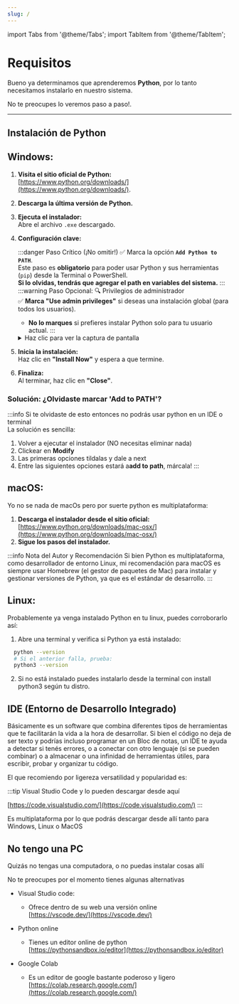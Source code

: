 ```yaml
---
slug: /
---
```


import Tabs from '@theme/Tabs';
import TabItem from '@theme/TabItem';

# Requisitos

Bueno ya determinamos que aprenderemos **Python**, por lo tanto necesitamos instalarlo en nuestro sistema.

No te preocupes lo veremos paso a paso!.

---

## Instalación de Python

<Tabs>
<TabItem value="windows" label="Windows">

## Windows:
1. **Visita el sitio oficial de Python:**  
   [https://www.python.org/downloads/](https://www.python.org/downloads/).
2. **Descarga la última versión de Python.**
3. **Ejecuta el instalador:**  
   Abre el archivo `.exe` descargado.
4. **Configuración clave:**

    :::danger Paso Crítico (¡No omitir!)
    ✅ Marca la opción **`Add Python to PATH`**.  
    Este paso es **obligatorio** para poder usar Python y sus herramientas (`pip`) desde la Terminal o PowerShell.  
    **Si lo olvidas, tendrás que agregar el path en variables del sistema.**
    :::
    :::warning Paso Opcional: 🔍 Privilegios de administrador  
    ✅ **Marca "Use admin privileges"** si deseas una instalación global (para todos los usuarios).  
    - **No lo marques** si prefieres instalar Python solo para tu usuario actual.
    :::

    <details>
    <summary>Haz clic para ver la captura de pantalla</summary>
    <p>
        <img 
        src="/python/img/py-win-add-path.png" 
        alt="Captura de pantalla: Marcar 'Add Python to PATH'" 
        style={{ width: '60%', border: '1px solid #ddd', borderRadius: '5px' }} 
        />
    </p>
    </details>
  
5. **Inicia la instalación:**  
   Haz clic en **"Install Now"** y espera a que termine.
6. **Finaliza:**  
   Al terminar, haz clic en **"Close"**.

### Solución: ¿Olvidaste marcar 'Add to PATH'?
:::info
Si te olvidaste de esto entonces no podrás usar python en un IDE o terminal  
La solución es sencilla:
1. Volver a ejecutar el instalador (NO necesitas eliminar nada)
2. Clickear en **Modify**
3. Las primeras opciones tildalas y dale a next
4. Entre las siguientes opciones estará a**add to path**, márcala!
:::

</TabItem>
<TabItem value="macos" label="macOS">

## macOS:

Yo no se nada de macOs pero por suerte python es multiplataforma:

1. **Descarga el instalador desde el sitio oficial:**  
   [https://www.python.org/downloads/mac-osx/](https://www.python.org/downloads/mac-osx/)
2. **Sigue los pasos del instalador.**

:::info Nota del Autor y Recomendación Si bien Python es multiplataforma, como desarrollador de entorno Linux, mi recomendación para macOS es siempre usar Homebrew (el gestor de paquetes de Mac) para instalar y gestionar versiones de Python, ya que es el estándar de desarrollo. 
:::

</TabItem>

<TabItem value="linux" label="Linux">

## Linux:
Probablemente ya venga instalado Python en tu linux, puedes corroborarlo así:

1. Abre una terminal y verifica si Python ya está instalado:
 ```bash
   python --version
   # Si el anterior falla, prueba:
   python3 --version
```
   
2. Si no está instalado puedes instalarlo desde la terminal con install python3 según tu distro.
</TabItem>
</Tabs>

## IDE (Entorno de Desarrollo Integrado)

Básicamente es un software que combina diferentes tipos de herramientas que te facilitarán la vida a la hora de desarrollar.
Si bien el código no deja de ser texto y podrías incluso programar en un Bloc de notas, un IDE te ayuda a detectar si tenés errores, o a conectar con otro lenguaje (si se pueden combinar) o a almacenar o una infinidad de herramientas útiles, para escribir, probar y organizar tu código.

El que recomiendo por ligereza versatilidad y popularidad es:

:::tip Visual Studio Code y lo pueden descargar desde aquí

[https://code.visualstudio.com/](https://code.visualstudio.com/)
:::

Es multiplataforma por lo que podrás descargar desde allí tanto para Windows, Linux o MacOS

## No tengo una PC

Quizás no tengas una computadora, o no puedas instalar cosas allí

No te preocupes por el momento tienes algunas alternativas

- Visual Studio code:
  - Ofrece dentro de su web una versión online  
  [https://vscode.dev/](https://vscode.dev/)

- Python online  
  - Tienes un editor online de python  
  [https://pythonsandbox.io/editor](https://pythonsandbox.io/editor)

- Google Colab
  - Es un editor de google bastante poderoso y ligero  
  [https://colab.research.google.com/](https://colab.research.google.com/)
  

